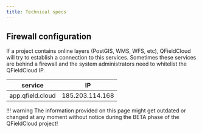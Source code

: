 ```yaml
---
title: Technical specs
---
```


## Firewall configuration

If a project contains online layers (PostGIS, WMS, WFS, etc), QFieldCloud will try to establish a connection to this services. Sometimes these services are behind a firewall and the system administrators need to whitelist the QFieldCloud IP.

| service          | IP              |
|------------------|-----------------|
| app.qfield.cloud | 185.203.114.168 |


!!! warning
    The information provided on this page might get outdated or changed at any moment without notice during the BETA phase of the QFieldCloud project!

